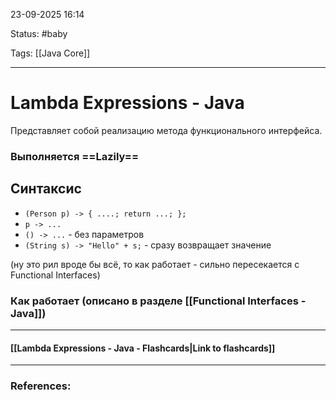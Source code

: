 
23-09-2025 16:14

Status: #baby

Tags: [[Java Core]]

---
# Lambda Expressions - Java

Представляет собой реализацию метода функционального интерфейса.

### Выполняется ==Lazily==


## Синтаксис

- `(Person p) -> { ....; return ...; };`
- `p -> ...`
- `() -> ...` - без параметров
- `(String s) -> "Hello" + s;` - сразу возвращает значение



(ну это рил вроде бы всё, то как работает - сильно пересекается с Functional Interfaces)

### Как работает (описано в разделе [[Functional Interfaces - Java]])


----
#### [[Lambda Expressions - Java - Flashcards|Link to flashcards]]



---
### References:

